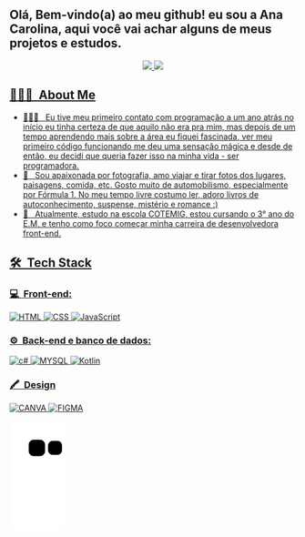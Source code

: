 ## Olá, Bem-vindo(a) ao meu github! eu sou a Ana Carolina, aqui você vai achar alguns de meus projetos e estudos.

<div align="center">
  <a href="https://github.com/AnaCaroul">
  <img height="180em" src="https://github-readme-stats.vercel.app/api?username=AnaCaroul&show_icons=true&theme=radical&include_all_commits=true&count_private=true"/>
  <img height="180em" src="https://github-readme-stats.vercel.app/api/top-langs/?username=AnaCaroul&layout=default&langs_count=7&theme=radical"/>
</div>

<h2> 👨🏻‍💻 &nbsp;About Me </h2>

- 👨🏻‍💻 &nbsp; Eu tive meu primeiro contato com programação a um ano atrás no início eu tinha certeza de que aquilo não era pra mim, mas depois de um tempo aprendendo mais sobre a área eu fiquei fascinada, ver meu primeiro código funcionando me deu uma sensação mágica e desde de então, eu decidi que queria fazer isso na minha vida - ser programadora. 
- 🤳 &nbsp; Sou apaixonada por fotografia, amo viajar e tirar fotos dos lugares, paisagens, comida, etc. Gosto muito de  automobilismo, especialmente por Fórmula 1. No meu tempo livre costumo ler, adoro livros de autoconhecimento, suspense, mistério e romance :)
- 🎯 &nbsp; Atualmente, estudo na escola COTEMIG, estou cursando o 3° ano do E.M, e tenho como foco começar minha carreira de desenvolvedora front-end.


<h2> 🛠 &nbsp;Tech Stack</h2>
<h3>💻 &nbsp;Front-end:</h3>

![HTML](https://img.shields.io/badge/HTML5-E34F26?style=for-the-badge&logo=html5&logoColor=white)
![CSS](https://img.shields.io/badge/CSS3-1572B6?style=for-the-badge&logo=css3&logoColor=white)
![JavaScript](https://img.shields.io/badge/JavaScript-F7DF1E?style=for-the-badge&logo=javascript&logoColor=black)


<h3>⚙️ &nbsp;Back-end e banco de dados:</h3>

![c#](https://img.shields.io/badge/C%23-239120?style=for-the-badge&logo=c-sharp&logoColor=white)
![MYSQL](https://img.shields.io/badge/MySQL-005C84?style=for-the-badge&logo=mysql&logoColor=white)
![Kotlin](https://www.google.com/url?sa=i&url=https%3A%2F%2Fpt.m.wikipedia.org%2Fwiki%2FFicheiro%3AKotlin_logo.svg&psig=AOvVaw14XAyb2f9cQlB5BMxAsa_7&ust=1684360522143000&source=images&cd=vfe&ved=0CBEQjRxqFwoTCOiS0Ibq-v4CFQAAAAAdAAAAABAE)

<h3>🖍 &nbsp;Design</h3>

![CANVA](https://img.shields.io/badge/Canva-%2300C4CC.svg?&style=for-the-badge&logo=Canva&logoColor=white)
![FIGMA](https://img.shields.io/badge/Figma-F24E1E?style=for-the-badge&logo=figma&logoColor=white)

  
   ![Snake animation](https://github.com/AnaCaroul/AnaCaroul/blob/output/github-contribution-grid-snake.svg)

